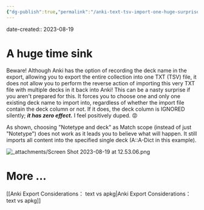 ```yaml
---
{"dg-publish":true,"permalink":"/anki-text-tsv-import-one-huge-surprise/","noteIcon":"2","created":"","updated":""}
---
```


date-created:: 2023-08-19
# A huge time sink

Beware! Although Anki has the option of recording the deck name in the export, allowing you to export the entire collection into one TXT (TSV) file, it does not allow you to perform the reverse action of importing this very TXT file with multiple decks in it back into Anki! This can be a nasty surprise if you aren't prepared for this. It forces you to choose one and only one existing deck name to import into, regardless of whether the import file contain the deck column or not. If it does, the deck column is IGNORED silently; ***it has zero effect.*** I feel positively duped. 😡 

As shown, choosing "Notetype and deck" as Match scope (instead of just "Notetype") does not work as it leads you to believe what will happen. It still imports all content into the specified single deck (A::A-Dict in this example).

![_attachments/Screen Shot 2023-08-19 at 12.53.06.png](/img/user/_attachments/Screen%20Shot%202023-08-19%20at%2012.53.06.png)

# More ...
[[Anki Export Considerations： text vs apkg\|Anki Export Considerations： text vs apkg]]